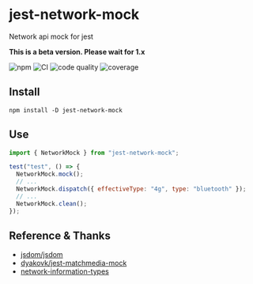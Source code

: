 # jest-network-mock

Network api mock for jest

**This is a beta version. Please wait for 1.x**

![npm](https://img.shields.io/npm/v/jest-network-mock?logo=npm&style=for-the-badge)
![CI](https://img.shields.io/github/workflow/status/nodoccat/jest-network-mock/CI?label=CI&logo=github&style=for-the-badge)
![code quality](https://img.shields.io/codacy/grade/2e75b66dc8ca44b6a3a2d6c5ca3755e5?logo=codacy&style=for-the-badge)
![coverage](https://img.shields.io/codacy/coverage/2e75b66dc8ca44b6a3a2d6c5ca3755e5?logo=codacy&style=for-the-badge)

## Install

```shell
npm install -D jest-network-mock
```

## Use

```js
import { NetworkMock } from "jest-network-mock";

test("test", () => {
  NetworkMock.mock();
  // ...
  NetworkMock.dispatch({ effectiveType: "4g", type: "bluetooth" });
  // ...
  NetworkMock.clean();
});
```

## Reference & Thanks

- [jsdom/jsdom](https://github.com/jsdom/jsdom)
- [dyakovk/jest-matchmedia-mock](https://github.com/dyakovk/jest-matchmedia-mock)
- [network-information-types](https://github.com/lacolaco/network-information-types)
